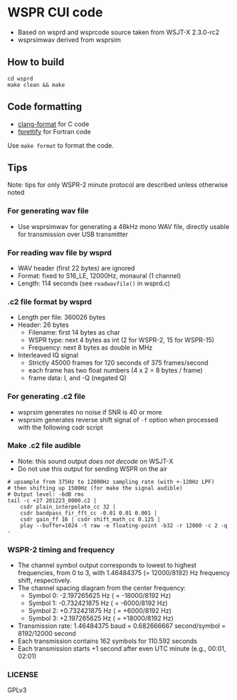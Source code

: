 # WSPR CUI code

* Based on wsprd and wsprcode source taken from WSJT-X 2.3.0-rc2
* wsprsimwav derived from wsprsim

## How to build

```
cd wsprd
make clean && make
```

## Code formatting

* [clang-format](https://clang.llvm.org/docs/ClangFormatStyleOptions.html) for C code
* [fprettify](https://github.com/pseewald/fprettify) for Fortran code

Use `make format` to format the code.

## Tips

Note: tips for only WSPR-2 minute protocol are described unless otherwise noted

### For generating wav file

* Use wsprsimwav for generating a 48kHz mono WAV file, directly usable for transmission over USB transmitter

### For reading wav file by wsprd

* WAV header (first 22 bytes) are ignored
* Format: fixed to S16\_LE, 12000Hz, monaural (1 channel)
* Length: 114 seconds (see `readwavfile()` in wsprd.c) 

### .c2 file format by wsprd

* Length per file: 360026 bytes
* Header: 26 bytes
  -  Filename: first 14 bytes as char
  - WSPR type: next 4 bytes as int (2 for WSPR-2, 15 for WSPR-15)
  - Frequency: next 8 bytes as double in MHz
* Interleaved IQ signal
  - Strictly 45000 frames for 120 seconds of 375 frames/second
  - each frame has two float numbers (4 x 2 = 8 bytes / frame)
  - frame data: I, and -Q (negated Q)

### For generating .c2 file

* wsprsim generates no noise if SNR is 40 or more
* wsprsim generates reverse shift signal of `-f` option when processed with the following csdr script

### Make .c2 file audible

* Note: this sound output *does not decode* on WSJT-X
* Do not use this output for sending WSPR on the air

```
# upsample from 375Hz to 12000Hz sampling rate (with +-120Hz LPF)
# then shifting up 1500Hz (for make the signal audible)
# Output level: -6dB rms 
tail -c +27 201223_0000.c2 | 
    csdr plain_interpolate_cc 32 | 
    csdr bandpass_fir_fft_cc -0.01 0.01 0.001 | 
    csdr gain_ff 16 | csdr shift_math_cc 0.125 | 
    play --buffer=1024 -t raw -e floating-point -b32 -r 12000 -c 2 -q -
```

### WSPR-2 timing and frequency

* The channel symbol output corresponds to lowest to highest frequencies, from 0 to 3, with 1.46484375 (= 12000/8192) Hz frequency shift, respectively.
* The channel spacing diagram from the center frequency:
  - Symbol 0: -2.197265625 Hz ( = -18000/8192 Hz)
  - Symbol 1: -0.732421875 Hz ( = -6000/8192 Hz)
  - Symbol 2: +0.732421875 Hz ( = +6000/8192 Hz)
  - Symbol 3: +2.197265625 Hz ( = +18000/8192 Hz)
* Transmission rate: 1.46484375 baud = 0.682666667 second/symbol = 8192/12000 second
* Each transmission contains 162 symbols for 110.592 seconds
* Each transmission starts +1 second after even UTC minute (e.g., 00:01, 02:01)

### LICENSE

GPLv3
